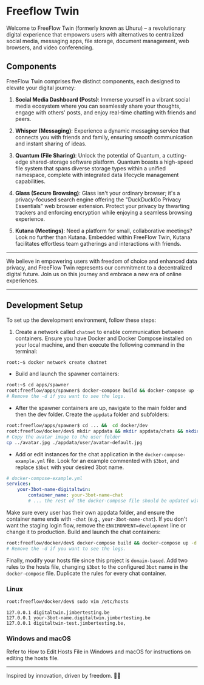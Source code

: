 # Freeflow Twin

Welcome to FreeFlow Twin (formerly known as Uhuru) – a revolutionary digital experience that empowers users with alternatives to centralized social media, messaging apps, file storage, document management, web browsers, and video conferencing.

## Components

FreeFlow Twin comprises five distinct components, each designed to elevate your digital journey:

1. **Social Media Dashboard (Posts)**: Immerse yourself in a vibrant social media ecosystem where you can seamlessly share your thoughts, engage with others' posts, and enjoy real-time chatting with friends and peers.

2. **Whisper (Messaging)**: Experience a dynamic messaging service that connects you with friends and family, ensuring smooth communication and instant sharing of ideas.

3. **Quantum (File Sharing)**: Unlock the potential of Quantum, a cutting-edge shared-storage software platform. Quantum boasts a high-speed file system that spans diverse storage types within a unified namespace, complete with integrated data lifecycle management capabilities.

4. **Glass (Secure Browsing)**: Glass isn't your ordinary browser; it's a privacy-focused search engine offering the "DuckDuckGo Privacy Essentials" web browser extension. Protect your privacy by thwarting trackers and enforcing encryption while enjoying a seamless browsing experience.

5. **Kutana (Meetings)**: Need a platform for small, collaborative meetings? Look no further than Kutana. Embedded within FreeFlow Twin, Kutana facilitates effortless team gatherings and interactions with friends.

---

We believe in empowering users with freedom of choice and enhanced data privacy, and FreeFlow Twin represents our commitment to a decentralized digital future. Join us on this journey and embrace a new era of online experiences.

---

## Development Setup

To set up the development environment, follow these steps:

1. Create a network called `chatnet` to enable communication between containers. Ensure you have Docker and Docker Compose installed on your local machine, and then execute the following command in the terminal:

```sh
root:~$ docker network create chatnet
```

-   Build and launch the spawner containers:

```sh
root:~$ cd apps/spawner
root:freeflow/apps/spawner$ docker-compose build && docker-compose up -d
# Remove the -d if you want to see the logs.
```

-   After the spawner containers are up, navigate to the main folder and then the dev folder. Create the `appdata` folder and subfolders:

```sh
root:freeflow/apps/spawner$ cd ... &&  cd docker/dev
root:freeflow/docker/dev$ mkdir appdata && mkdir appdata/chats && mkdir appdata/user
# Copy the avatar image to the user folder
cp ../avatar.jpg ./appdata/user/avatar-default.jpg
```

-   Add or edit instances for the chat application in the `docker-compose-example.yml` file. Look for an example commented with `$3bot`, and replace `$3bot` with your desired 3bot name.

```yml
# docker-compose-example.yml
services:
    your-3bot-name-digitaltwin:
        container_name: your-3bot-name-chat
        # ... the rest of the docker-compose file should be updated with your 3bot name
```

Make sure every user has their own appdata folder, and ensure the container name ends with `-chat` (e.g., `your-3bot-name-chat`).
If you don't want the staging login flow, remove the `ENVIRONMENT=development` line or change it to production.
Build and launch the chat containers:

```sh
root:freeflow/docker/dev$ docker-compose build && docker-compose up -d
# Remove the -d if you want to see the logs.
```

Finally, modify your hosts file since this project is `domain-based`. Add two rules to the hosts file, changing `$3bot` to the configured `3bot` name in the `docker-compose` file. Duplicate the rules for every chat container.

### Linux

```sh
root:freeflow/docker/dev$ sudo vim /etc/hosts
```

```vim
127.0.0.1 digitaltwin.jimbertesting.be
127.0.0.1 your-3bot-name.digitaltwin.jimbertesting.be
127.0.0.1 digitaltwin-test.jimbertesting.be,
```

### Windows and macOS

Refer to How to Edit Hosts File in Windows and macOS for instructions on editing the hosts file.

---

Inspired by innovation, driven by freedom. 🚀✨

